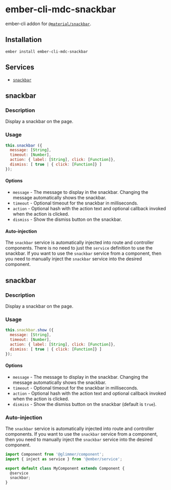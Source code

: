 ember-cli-mdc-snackbar
======================

ember-cli addon for [`@material/snackbar`](https://github.com/material-components/material-components-web/tree/master/packages/mdc-snackbar).

Installation
------------

    ember install ember-cli-mdc-snackbar

Services
------------

* [`snackbar`](#snackbar)

snackbar
---------------------

### Description

Display a snackbar on the page.

### Usage

```javascript
this.snackbar ({
  message: [String],
  timeout: [Number],
  action: { label: [String], click: [Function]},
  dismiss: [ true | { click: [Function]} ]
});
````

#### Options

* `message` - The message to display in the snackbar. Changing the message automatically shows the snackbar.
* `timeout` - Optional timeout for the snackbar in milliseconds.
* `action` - Optional hash with the action text and optional callback invoked when the action is clicked.
* `dismiss` - Show the dismiss button on the snackbar.

#### Auto-injection

The `snackbar` service is automatically injected into route and controller components. There is
no need to just the `service` definition to use the snackbar. If you want to use the `snackbar`
service from a component, then you need to manually inject the `snackbar` service into the
desired component.

snackbar
---------------------

### Description

Display a snackbar on the page.

### Usage

```javascript
this.snackbar.show ({
  message: [String],
  timeout: [Number],
  action: { label: [String], click: [Function]},
  dismiss: [ true | { click: [Function]} ]
});
````

#### Options

* `message` - The message to display in the snackbar. Changing the message automatically shows the snackbar.
* `timeout` - Optional timeout for the snackbar in milliseconds.
* `action` - Optional hash with the action text and optional callback invoked when the action is clicked.
* `dismiss` - Show the dismiss button on the snackbar (default is `true`).

### Auto-injection

The `snackbar` service is automatically injected into route and controller components. If you 
want to use the `snackbar` service from a component, then you need to manually inject the 
`snackbar` service into the desired component.

```javascript
import Component from '@glimmer/component';
import { inject as service } from '@ember/service';

export default class MyComponent extends Component {
  @service
  snackbar;
}
```